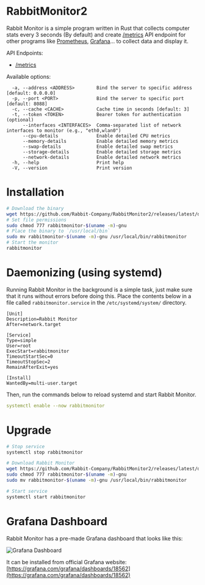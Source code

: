 # RabbitMonitor2

Rabbit Monitor is a simple program written in Rust that collects computer stats every 3 seconds (By default) and create [/metrics](https://openmetrics.io/) API endpoint for other programs like [Prometheus](https://prometheus.io/), [Grafana](https://grafana.com/)... to collect data and display it.

API Endpoints:

- [/metrics](https://openmetrics.io/)

Available options:

```
  -a, --address <ADDRESS>        Bind the server to specific address [default: 0.0.0.0]
  -p, --port <PORT>              Bind the server to specific port [default: 8088]
  -c, --cache <CACHE>            Cache time in seconds [default: 3]
  -t, --token <TOKEN>            Bearer token for authentication (optional)
      --interfaces <INTERFACES>  Comma-separated list of network interfaces to monitor (e.g., "eth0,wlan0")
      --cpu-details              Enable detailed CPU metrics
      --memory-details           Enable detailed memory metrics
      --swap-details             Enable detailed swap metrics
      --storage-details          Enable detailed storage metrics
      --network-details          Enable detailed network metrics
  -h, --help                     Print help
  -V, --version                  Print version
```

# Installation

```bash
# Download the binary
wget https://github.com/Rabbit-Company/RabbitMonitor2/releases/latest/download/rabbitmonitor-$(uname -m)-gnu
# Set file permissions
sudo chmod 777 rabbitmonitor-$(uname -m)-gnu
# Place the binary to `/usr/local/bin`
sudo mv rabbitmonitor-$(uname -m)-gnu /usr/local/bin/rabbitmonitor
# Start the monitor
rabbitmonitor
```

# Daemonizing (using systemd)

Running Rabbit Monitor in the background is a simple task, just make sure that it runs without errors before doing this. Place the contents below in a file called `rabbitmonitor.service` in the `/etc/systemd/system/` directory.

```service
[Unit]
Description=Rabbit Monitor
After=network.target

[Service]
Type=simple
User=root
ExecStart=rabbitmonitor
TimeoutStartSec=0
TimeoutStopSec=2
RemainAfterExit=yes

[Install]
WantedBy=multi-user.target
```

Then, run the commands below to reload systemd and start Rabbit Monitor.

```yml
systemctl enable --now rabbitmonitor
```

# Upgrade

```bash
# Stop service
systemctl stop rabbitmonitor

# Download Rabbit Monitor
wget https://github.com/Rabbit-Company/RabbitMonitor2/releases/latest/download/rabbitmonitor-$(uname -m)-gnu
sudo chmod 777 rabbitmonitor-$(uname -m)-gnu
sudo mv rabbitmonitor-$(uname -m)-gnu /usr/local/bin/rabbitmonitor

# Start service
systemctl start rabbitmonitor
```

# Grafana Dashboard

Rabbit Monitor has a pre-made Grafana dashboard that looks like this:

![Grafana Dashboard](https://raw.githubusercontent.com/Rabbit-Company/RabbitMonitor2/main/images/1.png)

It can be installed from official Grafana website: [https://grafana.com/grafana/dashboards/18562](https://grafana.com/grafana/dashboards/18562)
